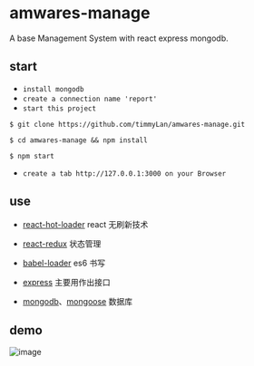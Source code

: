 amwares-manage
=============
A base Management System with react express mongodb.

start
-------

* `install mongodb`
* `create a connection name 'report'`
* `start this project`
```
$ git clone https://github.com/timmyLan/amwares-manage.git
```
```
$ cd amwares-manage && npm install
```
```
$ npm start
```
* `create a tab http://127.0.0.1:3000 on your Browser`

use
-------

* [react-hot-loader](https://github.com/gaearon/react-hot-loader)
react 无刷新技术

* [react-redux](https://github.com/reactjs/react-redux)
状态管理

* [babel-loader](https://github.com/babel/babel-loader/)
es6 书写

* [express](https://github.com/expressjs/express)
主要用作出接口

* [mongodb](https://docs.mongodb.com/)、[mongoose](http://mongoosejs.com/)
数据库

demo
--------
![image](http://oawkgaf4u.bkt.clouddn.com/demo.gif)

